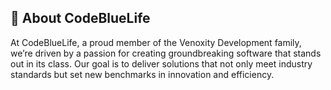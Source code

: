 ## 🚀 About CodeBlueLife

At CodeBlueLife, a proud member of the Venoxity Development family, we’re driven by a passion for creating groundbreaking software that stands out in its class. Our goal is to deliver solutions that not only meet industry standards but set new benchmarks in innovation and efficiency.
